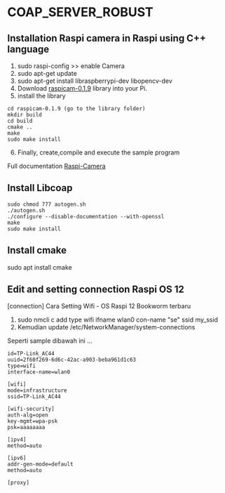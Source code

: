 # COAP_SERVER_ROBUST

## Installation Raspi camera in Raspi using C++ language

1. sudo raspi-config >> enable Camera
2. sudo apt-get update
3. sudo apt-get install libraspberrypi-dev libopencv-dev
4. Download [raspicam-0.1.9](https://sourceforge.net/projects/raspicam/files/raspicam-0.1.9.zip/download) library into your Pi.
5. install the library
```
cd raspicam-0.1.9 (go to the library folder)
mkdir build
cd build
cmake ..
make
sudo make install
```
6. Finally, create,compile and execute the sample program

Full documentation [Raspi-Camera](https://sourceforge.net/projects/raspicam/files/README/download)

## Install Libcoap
```
sudo chmod 777 autogen.sh
./autogen.sh
./configure --disable-documentation --with-openssl
make
sudo make install
```
## Install cmake
sudo apt install cmake

## Edit and setting connection Raspi OS 12 

[connection]
Cara Setting Wifi - OS Raspi 12 Bookworm terbaru

1. sudo nmcli c add type wifi ifname wlan0 con-name "se" ssid my_ssid
2. Kemudian update /etc/NetworkManager/system-connections

Seperti sample dibawah ini ...
```
id=TP-Link_AC44
uuid=2f60f269-6d6c-42ac-a903-beba961d1c63
type=wifi
interface-name=wlan0

[wifi]
mode=infrastructure
ssid=TP-Link_AC44

[wifi-security]
auth-alg=open
key-mgmt=wpa-psk
psk=aaaaaaaa

[ipv4]
method=auto

[ipv6]
addr-gen-mode=default
method=auto

[proxy]
```
